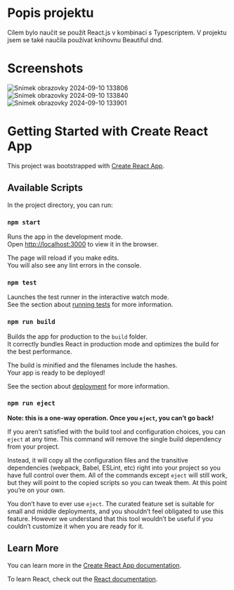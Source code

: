 # Popis projektu
Cílem bylo naučit se použít React.js v kombinaci s Typescriptem. V projektu jsem se také naučila používat knihovnu Beautiful dnd.

# Screenshots

![Snímek obrazovky 2024-09-10 133806](https://github.com/user-attachments/assets/f60475c0-6301-44aa-8a22-bfad650960dc)
![Snímek obrazovky 2024-09-10 133840](https://github.com/user-attachments/assets/ea84cf69-c797-4f66-acde-e8f4ad5266f7)
![Snímek obrazovky 2024-09-10 133901](https://github.com/user-attachments/assets/2daf6625-81d8-4ad6-8d9f-389b62c0819d)


# Getting Started with Create React App

This project was bootstrapped with [Create React App](https://github.com/facebook/create-react-app).

## Available Scripts

In the project directory, you can run:

### `npm start`

Runs the app in the development mode.\
Open [http://localhost:3000](http://localhost:3000) to view it in the browser.

The page will reload if you make edits.\
You will also see any lint errors in the console.

### `npm test`

Launches the test runner in the interactive watch mode.\
See the section about [running tests](https://facebook.github.io/create-react-app/docs/running-tests) for more information.

### `npm run build`

Builds the app for production to the `build` folder.\
It correctly bundles React in production mode and optimizes the build for the best performance.

The build is minified and the filenames include the hashes.\
Your app is ready to be deployed!

See the section about [deployment](https://facebook.github.io/create-react-app/docs/deployment) for more information.

### `npm run eject`

**Note: this is a one-way operation. Once you `eject`, you can’t go back!**

If you aren’t satisfied with the build tool and configuration choices, you can `eject` at any time. This command will remove the single build dependency from your project.

Instead, it will copy all the configuration files and the transitive dependencies (webpack, Babel, ESLint, etc) right into your project so you have full control over them. All of the commands except `eject` will still work, but they will point to the copied scripts so you can tweak them. At this point you’re on your own.

You don’t have to ever use `eject`. The curated feature set is suitable for small and middle deployments, and you shouldn’t feel obligated to use this feature. However we understand that this tool wouldn’t be useful if you couldn’t customize it when you are ready for it.

## Learn More

You can learn more in the [Create React App documentation](https://facebook.github.io/create-react-app/docs/getting-started).

To learn React, check out the [React documentation](https://reactjs.org/).
